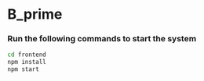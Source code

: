 # B_prime


### Run the following commands to start the system

```bash
cd frontend
npm install
npm start
```
